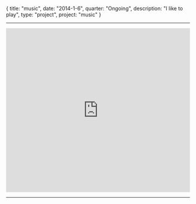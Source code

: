 {
  title: "music",
  date:  "2014-1-6",
  quarter: "Ongoing",
  description: "I like to play",
  type: "project",
  project: "music"
}

___
<iframe width="100%" height="450" scrolling="no" frameborder="no" src="https://w.soundcloud.com/player/?url=https%3A//api.soundcloud.com/users/873853&amp;color=3a7492&amp;auto_play=false&amp;show_artwork=true"></iframe>

____